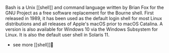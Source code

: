 Bash is a Unix [[shell]] and command language written by Brian Fox for the GNU Project as a free software replacement for the Bourne shell. First released in 1989, it has been used as the default login shell for most Linux distributions and all releases of Apple's macOS prior to macOS Catalina. A version is also available for Windows 10 via the Windows Subsystem for Linux. It is also the default user shell in Solaris 11.

- see more [[shell]]🌟
